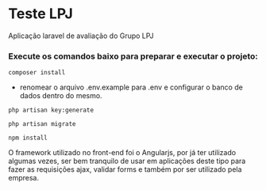 # Teste LPJ

Aplicação laravel de avaliação do Grupo LPJ

### Execute os comandos baixo para preparar e executar o projeto:
``` 
composer install
```
- renomear o arquivo .env.example para .env e configurar o banco de dados dentro do mesmo.
``` 
php artisan key:generate
```

``` 
php artisan migrate
```

``` 
npm install
```
O framework utilizado no front-end foi o Angularjs, por já ter utilizado algumas vezes, ser bem tranquilo de usar em aplicações deste tipo para fazer as requisições ajax, validar forms e também por ser utilizado pela empresa.
